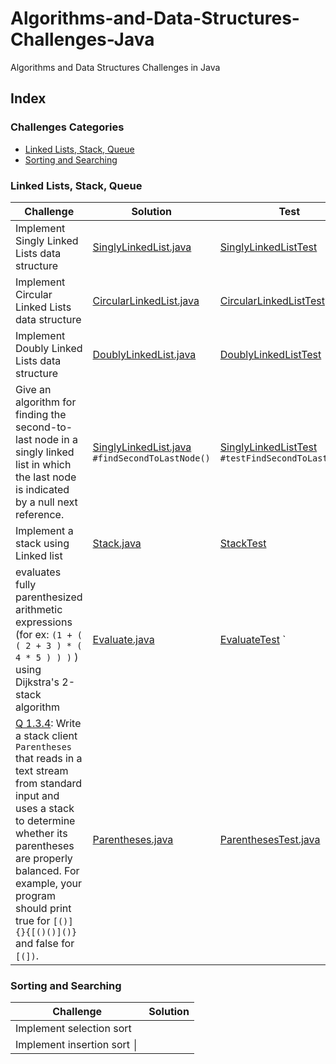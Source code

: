 # Algorithms-and-Data-Structures-Challenges-Java
Algorithms and Data Structures  Challenges in Java

## Index

### Challenges Categories

* [Linked Lists, Stack, Queue](#linked-lists-stack-queue)
* [Sorting and Searching](#sorting-and-searching)

### Linked Lists, Stack, Queue

| Challenge                                                                                                                                                     | Solution                                                                               | Test                                                                             |
|------------------------------------------------------------------------------------                                                                           |--------------                                                                          |-----------
| Implement Singly Linked Lists data structure                                                                                                                  |   [SinglyLinkedList.java](src/main/java/linked_list/SinglyLinkedList.java)             |[SinglyLinkedListTest](src/test/java/linked_list/SinglyLinkedListTest.java)       |
| Implement Circular Linked Lists data structure                                                                                                                |   [CircularLinkedList.java](src/main/java/linked_list/CircularLinkedList.java)         |[CircularLinkedListTest](src/test/java/linked_list/CircularLinkedListTest.java)   |
| Implement Doubly Linked Lists data structure                                                                                                                  |   [DoublyLinkedList.java](src/main/java/linked_list/DoublyLinkedList.java)             |[DoublyLinkedListTest](src/test/java/linked_list/DoublyLinkedListTest.java)       |
| Give an algorithm for finding the second-to-last node in a singly linked list in which the last node is indicated by a null next reference.                   |  [SinglyLinkedList.java](src/main/java/linked_list/SinglyLinkedList.java) `#findSecondToLastNode()`             | [SinglyLinkedListTest](src/test/java/linked_list/SinglyLinkedListTest.java) `#testFindSecondToLastNode()`      |
| Implement a stack using Linked list                                                                                                                           |  [Stack.java](src/main/java/bag_queue_stack/Stack.java)            | [StackTest](src/test/java/bag_queue_stack/StackTest.java)      |
| evaluates fully parenthesized arithmetic expressions (for ex: `(1 + ( ( 2 + 3 ) * ( 4 * 5 ) ) )` ) using Dijkstra's 2-stack algorithm                         |  [Evaluate.java](src/main/java/bag_queue_stack/Evaluate.java)            | [EvaluateTest](src/test/java/bag_queue_stack/EvaluateTest.java) `    |
| [Q 1.3.4](http://algs4.cs.princeton.edu/13stacks/): Write a stack client `Parentheses` that reads in a text stream from standard input and uses a stack to determine whether its parentheses are properly balanced. For example, your program should print true for `[()]{}{[()()]()}` and false for `[(])`.        |  [Parentheses.java](src/main/java/bag_queue_stack/Parentheses.java)              | [ParenthesesTest.java](src/test/java/bag_queue_stack/ParenthesesTest.java)        |




### Sorting and Searching

| Challenge                                     | Solution                                                           |
|-----------------------------------------------|--------------------------------------------------------------------|
| Implement selection sort                      |                                                                    |
| Implement insertion sort                      │                                                                    |

<br/>